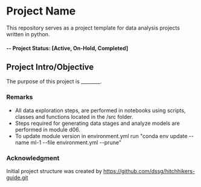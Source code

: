 # Project Name

This repository serves as a project template for data analysis projects written
in python.

#### -- Project Status: [Active, On-Hold, Completed]

## Project Intro/Objective
The purpose of this project is ________.

### Remarks
- All data exploration steps, are performed in notebooks using scripts, classes and 
functions located in the /src folder.
- Steps required for generating data stages and analyze models are performed in 
module d06.
- To update module version in environment.yml run "conda env update --name ml-1 --file environment.yml --prune"

### Acknowledgment
Initial project structure was created by https://github.com/dssg/hitchhikers-guide.git
